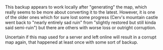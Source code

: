 This backup appears to work locally after "generating" the map, which really seems to be more about converting it to the latest. However, it is one of the older ones which for sure lost some progress (Cerv's mountain castle went back to "nearly entirely sad ruin" from "slightly restored but still kinda said semi-ruin") but there are others with worse loss or outright corruption.

Uncertain if this map used for a server and left online will result in a corrupt map again, that happened at least once with some sort of backup.